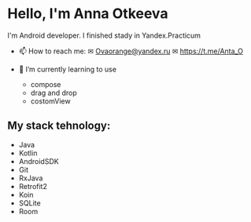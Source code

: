 # Hello, I'm Anna Otkeeva

I'm Android developer. I finished stady in Yandex.Practicum

- 📫 How to reach me: 
   ✉ Ovaorange@yandex.ru
   ✉ https://t.me/Anta_O

- 🌱 I’m currently learning to use
	- compose
	- drag and drop
 	- costomView
  
## My stack tehnology:
 - Java
 - Kotlin
 - AndroidSDK
 - Git
 - RxJava
 - Retrofit2
 - Koin
 - SQLite
 - Room
